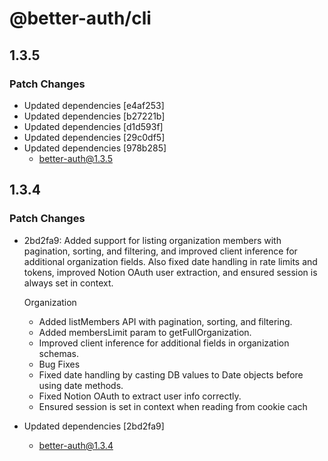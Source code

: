 # @better-auth/cli

## 1.3.5

### Patch Changes

- Updated dependencies [e4af253]
- Updated dependencies [b27221b]
- Updated dependencies [d1d593f]
- Updated dependencies [29c0df5]
- Updated dependencies [978b285]
  - better-auth@1.3.5

## 1.3.4

### Patch Changes

- 2bd2fa9: Added support for listing organization members with pagination, sorting, and filtering, and improved client inference for additional organization fields. Also fixed date handling in rate limits and tokens, improved Notion OAuth user extraction, and ensured session is always set in context.

  Organization

  - Added listMembers API with pagination, sorting, and filtering.
  - Added membersLimit param to getFullOrganization.
  - Improved client inference for additional fields in organization schemas.
  - Bug Fixes
  - Fixed date handling by casting DB values to Date objects before using date methods.
  - Fixed Notion OAuth to extract user info correctly.
  - Ensured session is set in context when reading from cookie cach

- Updated dependencies [2bd2fa9]
  - better-auth@1.3.4
